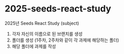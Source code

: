 # 2025-seeds-react-study
2025년 Seeds React Study (subject)

 1. 각자 자신의 이름으로 된 브랜치를 생성
 2. 폴더를 생성 (1주차, 2주차와 같이 각 과제에 해당하는 폴더)
 3. 해당 폴더에 과제를 작성
